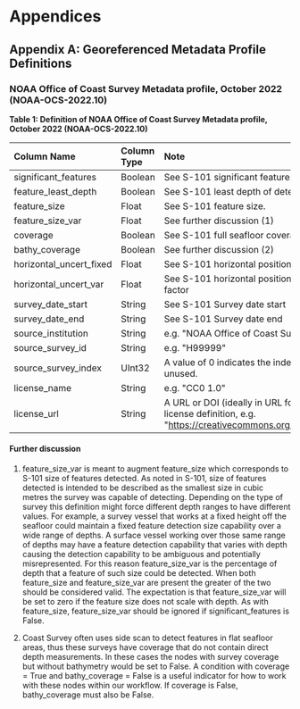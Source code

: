 # Appendices

## Appendix A: Georeferenced Metadata Profile Definitions

### NOAA Office of Coast Survey Metadata profile, October 2022 (NOAA-OCS-2022.10)

**Table 1: Definition of NOAA Office of Coast Survey Metadata profile, October 2022 (NOAA-OCS-2022.10)**

| Column Name               | Column Type | Note                                                                                                                             |
|:--------------------------|:------------|:---------------------------------------------------------------------------------------------------------------------------------|
| significant_features      | Boolean     | See S-101 significant features detected.                                                                                         |
| feature\_least\_depth     | Boolean     | See S-101 least depth of detected feature measured.                                                                              |
| feature_size              | Float       | See S-101 feature size.                                                                                                          |
| feature\_size\_var        | Float       | See further discussion (1)                                                                                                       |
| coverage                  | Boolean     | See S-101 full seafloor coverage achieved                                                                                        |
| bathy_coverage            | Boolean     | See further discussion (2)                                                                                                       |
| horizontal\_uncert\_fixed | Float       | See S-101 horizontal position uncertainty fixed                                                                                  |
| horizontal\_uncert\_var   | Float       | See S-101 horizontal position uncertainty variable factor                                                                        |
| survey\_date\_start       | String      | See S-101 Survey date start                                                                                                      |
| survey\_date\_end         | String      | See S-101 Survey date end                                                                                                        |
| source\_institution       | String      | e.g. "NOAA Office of Coast Survey"                                                                                               |
| source\_survey\_id        | String      | e.g. "H99999"                                                                                                                    |
| source\_survey\_index     | UInt32      | A value of 0 indicates the index is uninitialized or unused.                                                                     |
| license\_name             | String      | e.g. "CC0 1.0"                                                                                                                   |
| license\_url              | String      | A URL or DOI (ideally in URL form) referencing the license definition, e.g. "https://creativecommons.org/publicdomain/zero/1.0/" |

#### Further discussion

1. feature_size_var is meant to augment feature_size which corresponds to S-101 size of features detected. As noted in S-101, size of features detected is intended to be described as the smallest size in cubic metres the survey was capable of detecting. Depending on the type of survey this definition might force different depth ranges to have different values. For example, a survey vessel that works at a fixed height off the seafloor could maintain a fixed feature detection size capability over a wide range of depths. A surface vessel working over those same range of depths may have a feature detection capability that varies with depth causing the detection capability to be ambiguous and potentially misrepresented. For this reason feature_size_var is the percentage of depth that a feature of such size could be detected. When both feature_size and feature_size_var are present the greater of the two should be considered valid. The expectation is that feature_size_var will be set to zero if the feature size does not scale with depth. As with feature_size, feature_size_var should be ignored if significant_features is False.

2. Coast Survey often uses side scan to detect features in flat seafloor areas, thus these surveys have coverage that do not contain direct depth measurements. In these cases the nodes with survey coverage but without bathymetry would be set to False. A condition with coverage = True and bathy_coverage = False is a useful indicator for how to work with these nodes within our workflow. If coverage is False, bathy_coverage must also be False.
